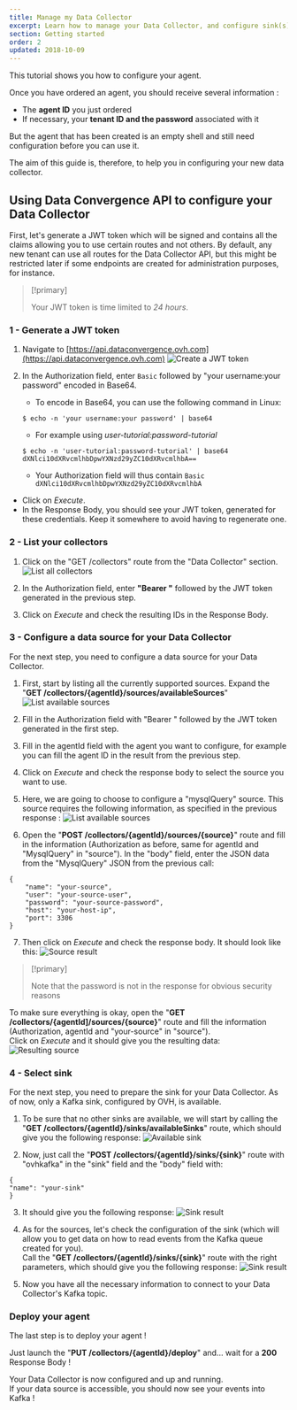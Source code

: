```yaml
---
title: Manage my Data Collector
excerpt: Learn how to manage your Data Collector, and configure sink(s) and source(s)
section: Getting started
order: 2
updated: 2018-10-09
---
```


This tutorial shows you how to configure your agent.

Once you have ordered an agent, you should receive several information :

* The **agent ID** you just ordered
* If necessary, your **tenant ID and the password** associated with it

But the agent that has been created is an empty shell and still need configuration before you can
use it.

The aim of this guide is, therefore, to help you in configuring your new data collector.


## Using Data Convergence API to configure your Data Collector

First, let's generate a JWT token which will be signed and contains all the claims allowing you to
use certain routes and not others.
By default, any new tenant can use all routes for the Data Collector API, but this might be
restricted later if some endpoints are created for administration purposes, for instance.

> [!primary]
>
> Your JWT token is time limited to *24 hours*.
>


### 1 - Generate a JWT token

1. Navigate to [https://api.dataconvergence.ovh.com](https://api.dataconvergence.ovh.com)
![Create a JWT token](images/create_jwt_token.png)

2. In the Authorization field, enter `Basic` followed by "your username:your password" encoded in
Base64.

    * To encode in Base64, you can use the following command in Linux:

    ```
    $ echo -n 'your username:your password' | base64
    ```

    * For example using *user-tutorial:password-tutorial*

    ```
    $ echo -n 'user-tutorial:password-tutorial' | base64  
    dXNlci10dXRvcmlhbDpwYXNzd29yZC10dXRvcmlhbA==
    ```

    * Your Authorization field will thus contain `Basic dXNlci10dXRvcmlhbDpwYXNzd29yZC10dXRvcmlhbA`

* Click on *Execute*.
* In the Response Body, you should see your JWT token, generated for these credentials.
Keep it somewhere to avoid having to regenerate one.


### 2 - List your collectors

1. Click on the "GET /collectors" route from the "Data Collector" section.
![List all collectors](images/list_all_collectors.png)

2. In the Authorization field, enter **"Bearer "** followed by the JWT token generated in the
previous step.

3. Click on *Execute* and check the resulting IDs in the Response Body.


### 3 - Configure a data source for your Data Collector

For the next step, you need to configure a data source for your Data Collector.

1. First, start by listing all the currently supported sources. Expand the "**GET /collectors/{agentId}/sources/availableSources**"
![List available sources](images/list_available_sources.png)

2. Fill in the Authorization field with "Bearer " followed by the JWT token generated in the first
step.

3. Fill in the agentId field with the agent you want to configure, for example you can fill the
agent ID in the result from the previous step.

4. Click on *Execute* and check the response body to select the source you want to use.

5. Here, we are going to choose to configure a "mysqlQuery" source. This source requires the
following information, as specified in the previous response :
![List available sources](images/available_sources.png)

6. Open the "**POST /collectors/{agentId}/sources/{source}**" route and fill in the information
(Authorization as before, same for agentId and "MysqlQuery" in "source"). In the "body" field,
enter the JSON data from the "MysqlQuery" JSON from the previous call:

  ```
  {
      "name": "your-source",  
      "user": "your-source-user",  
      "password": "your-source-password",  
      "host": "your-host-ip",  
      "port": 3306  
  }
```

7. Then click on *Execute* and check the response body. It should look like this:
![Source result](images/source_result.png)

> [!primary]
>
> Note that the password is not in the response for obvious security reasons
>

To make sure everything is okay, open the "**GET /collectors/{agentId]/sources/{source}**" route
and fill the information (Authorization, agentId and "your-source" in "source").  
Click on *Execute* and it should give you the resulting data:
![Resulting source](images/resulting_source.png)


### 4 - Select sink

For the next step, you need to prepare the sink for your Data Collector. As of now, only a Kafka
sink, configured by OVH, is available.

1.  To be sure that no other sinks are available, we will start by calling the "**GET /collectors/{agentId}/sinks/availableSinks**" route, which should give you the following response:
![Available sink](images/available_sink.png)

2. Now, just call the "**POST /collectors/{agentId}/sinks/{sink}**" route with "ovhkafka" in the
"sink" field and the "body" field with:
  ```
  {
  "name": "your-sink"
  }
  ```

3. It should give you the following response:
![Sink result](images/sink_result.png)

4. As for the sources, let's check the configuration of the sink (which will allow you to get data
  on how to read events from the Kafka queue created for you).  
Call the "**GET /collectors/{agentId}/sinks/{sink}**" route with the right parameters, which should
give you the following response:
![Sink result](images/sink_result.png)

5. Now you have all the necessary information to connect to your Data Collector's Kafka topic.


### Deploy your agent

The last step is to deploy your agent !

Just launch the "**PUT /collectors/{agentId}/deploy**" and... wait for a **200** Response Body !

Your Data Collector is now configured and up and running.  
If your data source is accessible, you should now see your events into Kafka !
